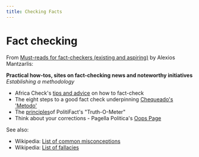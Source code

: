```yaml
---
title: Checking Facts
---
```


# Fact checking

From [Must-reads for fact-checkers (existing and aspiring)](http://www.poynter.org/news/international-fact-checking/380337/must-reads-for-fact-checkers-existing-and-aspiring/) by Alexios Mantzarlis:

**Practical how-tos, sites on fact-checking news and noteworthy initiatives**
_Establishing a methodology_
- Africa Check's [tips and advice](https://africacheck.org/how-to-fact-check/tips-and-advice/) on how to fact-check
- The eight steps to a good fact check underpinning [Chequeado's 'Metodo'](http://chequeado.com/metodo/)
- The [principles](http://www.politifact.com/truth-o-meter/article/2013/nov/01/principles-politifact-punditfact-and-truth-o-meter/)of PolitiFact's "Truth-O-Meter"
- Think about your corrections - Pagella Politica's [Oops Page](https://pagellapolitica.it/blog/show/50/quando-i-fact-checker-sbagliano)

See also:

- Wikipedia: [List of common misconceptions](https://en.wikipedia.org/wiki/List_of_common_misconceptions)
- Wikipedia: [List of fallacies](https://en.wikipedia.org/wiki/List_of_fallacies)
